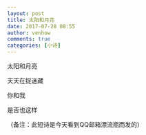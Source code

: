 ```yaml
---
layout: post
title: 太阳和月亮
date: 2017-07-28 08:55
author: venhow
comments: true
categories: [小诗]
---
```

太阳和月亮

天天在捉迷藏

你和我

是否也这样

（备注：此短诗是今天看到QQ邮箱漂流瓶而发的）
